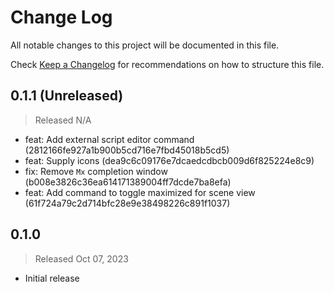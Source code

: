 # Change Log

All notable changes to this project will be documented in this file.

Check [Keep a Changelog](http://keepachangelog.com/) for recommendations on how to structure this file.


## 0.1.1 (Unreleased)
> Released N/A

* feat: Add external script editor command (2812166fe927a1b900b5cd716e7fbd45018b5cd5)
* feat: Supply icons (dea9c6c09176e7dcaedcdbcb009d6f825224e8c9)
* fix: Remove `Mx` completion window (b008e3826c36ea614171389004ff7dcde7ba8efa)
* feat: Add command to toggle maximized for scene view (61f724a79c2d714bfc28e9e38498226c891f1037)

## 0.1.0
> Released Oct 07, 2023

* Initial release

